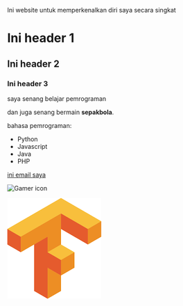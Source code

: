 Ini website untuk memperkenalkan diri saya secara singkat
 
# Ini header 1

## Ini header 2

### Ini header 3

saya senang belajar pemrograman

dan juga senang bermain **sepakbola**.

bahasa pemrograman:

- Python
- Javascript
- Java
- PHP

[ini email saya](https://www.zakielbavarian@gmail.com)

![Gamer icon](https://image.flaticon.com/icons/svg/2317/2317981.svg)

![Awesome Logo](tf_icon.png)
